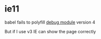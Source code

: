 # ie11

babel fails to polyfill [debug module](https://github.com/visionmedia/debug) version 4

But if I use v3 IE can show the page correctly
